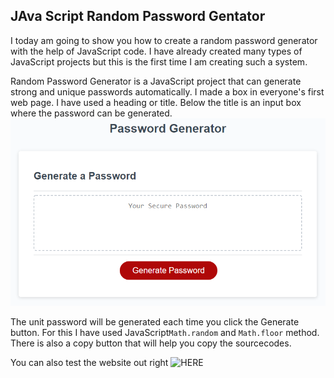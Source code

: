 ## JAva Script Random Password Gentator 

 I today am going to show you how to create a random password generator with the help of JavaScript code. I have already created many types of JavaScript projects but this is the first time I am creating such a system. 

 Random Password Generator is a JavaScript project that can generate strong and unique passwords automatically. I made a box in everyone's first web page. I have used a heading or title. Below the title is an input box where the password can be generated.
 ![The Password Generator application displays a red button to "Generate Password".](./Assets/03-javascript-homework-demo.png)

The unit password will be generated each time you click the Generate button. For this I have used JavaScript```Math.random```  and ```Math.floor``` method. There is also a copy button that will help you copy the sourcecodes.


You can also test the website out right ![HERE]( https://dantheman4500.github.io/Java_Script_Password_Generator/ "Password Gentator")